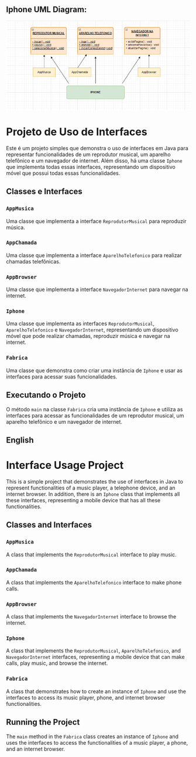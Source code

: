 ## Iphone UML Diagram:

![img.png](img.png)

# Projeto de Uso de Interfaces

Este é um projeto simples que demonstra o uso de interfaces em Java para representar funcionalidades de um reprodutor musical, um aparelho telefônico e um navegador de internet. Além disso, há uma classe `Iphone` que implementa todas essas interfaces, representando um dispositivo móvel que possui todas essas funcionalidades.

## Classes e Interfaces

### `AppMusica`

Uma classe que implementa a interface `ReprodutorMusical` para reproduzir música.

### `AppChamada`

Uma classe que implementa a interface `AparelhoTelefonico` para realizar chamadas telefônicas.

### `AppBrowser`

Uma classe que implementa a interface `NavegadorInternet` para navegar na internet.

### `Iphone`

Uma classe que implementa as interfaces `ReprodutorMusical`, `AparelhoTelefonico` e `NavegadorInternet`, representando um dispositivo móvel que pode realizar chamadas, reproduzir música e navegar na internet.

### `Fabrica`

Uma classe que demonstra como criar uma instância de `Iphone` e usar as interfaces para acessar suas funcionalidades.

## Executando o Projeto

O método `main` na classe `Fabrica` cria uma instância de `Iphone` e utiliza as interfaces para acessar as funcionalidades de um reprodutor musical, um aparelho telefônico e um navegador de internet.

## English

# Interface Usage Project

This is a simple project that demonstrates the use of interfaces in Java to represent functionalities of a music player, a telephone device, and an internet browser. In addition, there is an `Iphone` class that implements all these interfaces, representing a mobile device that has all these functionalities.

## Classes and Interfaces

### `AppMusica`

A class that implements the `ReprodutorMusical` interface to play music.

### `AppChamada`

A class that implements the `AparelhoTelefonico` interface to make phone calls.

### `AppBrowser`

A class that implements the `NavegadorInternet` interface to browse the internet.

### `Iphone`

A class that implements the `ReprodutorMusical`, `AparelhoTelefonico`, and `NavegadorInternet` interfaces, representing a mobile device that can make calls, play music, and browse the internet.

### `Fabrica`

A class that demonstrates how to create an instance of `Iphone` and use the interfaces to access its music player, phone, and internet browser functionalities.

## Running the Project

The `main` method in the `Fabrica` class creates an instance of `Iphone` and uses the interfaces to access the functionalities of a music player, a phone, and an internet browser.

